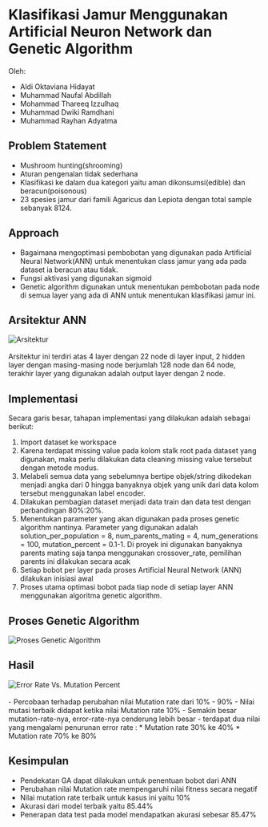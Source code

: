 # Klasifikasi Jamur Menggunakan Artificial Neuron Network dan Genetic Algorithm

Oleh:
- Aldi Oktaviana Hidayat
- Muhammad Naufal Abdillah
- Mohammad Thareeq Izzulhaq
- Muhammad Dwiki Ramdhani
- Muhammad Rayhan Adyatma 

## Problem Statement

- Mushroom hunting(shrooming)
- Aturan pengenalan tidak sederhana
- Klasifikasi ke dalam dua kategori yaitu aman dikonsumsi(edible) dan beracun(poisonous)
- 23 spesies jamur dari famili Agaricus dan Lepiota dengan total sample sebanyak 8124.


## Approach

- Bagaimana mengoptimasi pembobotan yang digunakan pada Artificial Neural Network(ANN) untuk menentukan class jamur yang ada pada dataset ia beracun atau tidak.
- Fungsi aktivasi yang digunakan sigmoid
- Genetic algorithm digunakan untuk menentukan pembobotan pada node di semua layer yang ada di ANN untuk menentukan klasifikasi jamur ini. 


## Arsitektur ANN

<img alt="Arsitektur" src="">
<br><br>
Arsitektur ini terdiri atas 4 layer dengan 22 node di layer input, 2 hidden layer dengan masing-masing node berjumlah 128 node dan 64 node, terakhir layer yang digunakan adalah output layer dengan 2 node.


## Implementasi

Secara garis besar, tahapan implementasi yang dilakukan adalah sebagai berikut:
1. Import dataset ke workspace
2. Karena terdapat missing value pada kolom stalk root pada dataset yang digunakan, maka perlu dilakukan data cleaning missing value tersebut dengan metode modus. 
3. Melabeli semua data yang sebelumnya bertipe objek/string dikodekan menjadi angka dari 0 hingga banyaknya objek yang unik dari data kolom tersebut menggunakan label encoder.
4. Dilakukan pembagian dataset menjadi data train dan data test dengan perbandingan 80%:20%.
5. Menentukan parameter yang akan digunakan pada proses genetic algorithm nantinya. Parameter yang digunakan adalah solution_per_population = 8, num_parents_mating = 4, num_generations = 100, mutation_percent = 0.1-1. Di proyek ini digunakan banyaknya parents mating saja tanpa menggunakan crossover_rate, pemilihan parents ini dilakukan secara acak 
6. Setiap bobot per layer pada proses Artificial Neural Network (ANN) dilakukan inisiasi awal
7. Proses utama optimasi bobot pada tiap node di setiap layer ANN menggunakan algoritma genetic algorithm.


## Proses Genetic Algorithm

<img alt="Proses Genetic Algorithm" src="">

## Hasil

<img alt="Error Rate Vs. Mutation Percent" src="">
<br><br>
- Percobaan terhadap perubahan nilai Mutation rate dari 10% - 90%
- Nilai mutasi terbaik didapat ketika nilai Mutation rate 10%
- Semakin besar mutation-rate-nya, error-rate-nya cenderung lebih besar
- terdapat dua nilai yang mengalami penurunan error rate :
  * Mutation rate 30% ke 40%
  * Mutation rate 70% ke 80%


## Kesimpulan

- Pendekatan GA dapat dilakukan untuk penentuan bobot dari ANN
- Perubahan nilai Mutation rate mempengaruhi nilai fitness secara negatif
- Nilai mutation rate terbaik untuk kasus ini yaitu 10%
- Akurasi dari model terbaik yaitu 85.44%
- Penerapan data test pada model mendapatkan akurasi sebesar 85.47%
